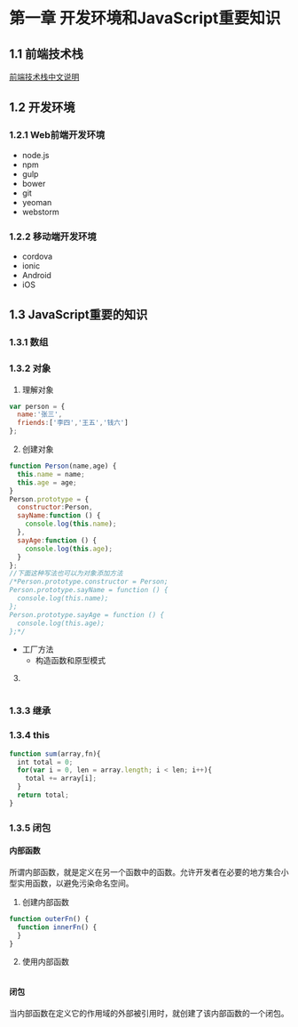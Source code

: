 # 第一章 开发环境和JavaScript重要知识
## 1.1 前端技术栈
[前端技术栈中文说明](https://github.com/unruledboy/WebFrontEndStack/blob/master/README.zh-cn.md)
## 1.2 开发环境
### 1.2.1 Web前端开发环境
* node.js
* npm
* gulp
* bower
* git
* yeoman
* webstorm
### 1.2.2 移动端开发环境
* cordova
* ionic
* Android
* iOS
## 1.3 JavaScript重要的知识
### 1.3.1 数组

### 1.3.2 对象
1. 理解对象
```javascript
var person = {
  name:'张三',
  friends:['李四','王五','钱六']
};
```
2. 创建对象
```javascript
function Person(name,age) {
  this.name = name;
  this.age = age;
}
Person.prototype = {
  constructor:Person,
  sayName:function () {
    console.log(this.name);
  },
  sayAge:function () {
    console.log(this.age);  
  }
};
//下面这种写法也可以为对象添加方法    
/*Person.prototype.constructor = Person;
Person.prototype.sayName = function () {
  console.log(this.name);
};
Person.prototype.sayAge = function () {
  console.log(this.age);
};*/
```
+ 工厂方法
  - 构造函数和原型模式
3. 
```javascript
```

### 1.3.3 继承


### 1.3.4 this
```javascript
function sum(array,fn){
  int total = 0;
  for(var i = 0, len = array.length; i < len; i++){
    total += array[i];
  }
  return total;
}
```

### 1.3.5 闭包
#### 内部函数
所谓内部函数，就是定义在另一个函数中的函数。允许开发者在必要的地方集合小型实用函数，以避免污染命名空间。
1. 创建内部函数
```javascript
function outerFn() {
  function innerFn() {
  }
}
```
2. 使用内部函数
```javascript

```
#### 闭包
当内部函数在定义它的作用域的外部被引用时，就创建了该内部函数的一个闭包。
	
